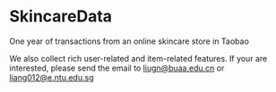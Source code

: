 # SkincareData
One year of transactions from an online skincare store in Taobao

We also collect rich user-related and item-related features. If your are interested, please send the email to liugn@buaa.edu.cn or liang012@e.ntu.edu.sg

